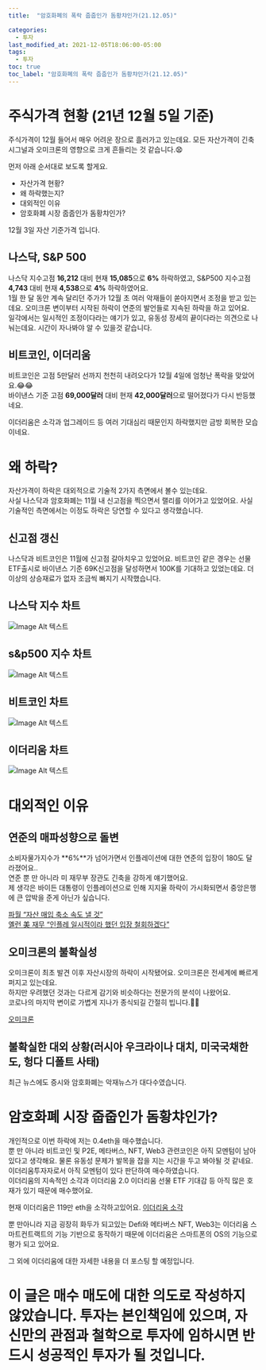 ```yaml
---
title:  "암호화폐의 폭락 줍줍인가 돔황챠인가(21.12.05)"

categories:
  - 투자
last_modified_at: 2021-12-05T18:06:00-05:00
tags:
  - 투자
toc: true
toc_label: "암호화폐의 폭락 줍줍인가 돔황챠인가(21.12.05)"
---
```


# 주식가격 현황 (21년 12월 5일 기준)
주식가격이 12월 들어서 매우 어려운 장으로 흘러가고 있는데요. 모든 자산가격이 긴축시그널과 오미크론의 영향으로 크게 흔들리는 것 같습니다.😧<br>

먼저 아래 순서대로 보도록 할게요.
- 자산가격 현황?
- 왜 하락했는지?
- 대외적인 이유
- 암호화폐 시장 줍줍인가 돔황챠인가?

12월 3일 자산 기준가격 입니다.

## 나스닥, S&P 500
나스닥 지수고점 **16,212** 대비 현재 **15,085**으로 **6%** 하락하였고, S&P500 지수고점 **4,743** 대비 현재 **4,538**으로 **4%** 하락하였어요. <br> 1월 한 달 동안 계속 달리던 주가가 12월 초 여러 악재들이 쏟아지면서 조정을 받고 있는데요. 오미크론 변이부터 시작된 하락이 연준의 발언들로 지속된 하락을 하고 있어요.<br>
일각에서는 일시적인 조정이다라는 얘기가 있고, 유동성 장세의 끝이다라는 의견으로 나눠는데요. 시간이 자나봐야 알 수 있을것 같습니다.


## 비트코인, 이더리움
비트코인은 고점 5만달러 선까지 천천히 내려오다가 12월 4일에 엄청난 폭락을 맞았어요.😂😂<br>
바이낸스 기준 고점 **69,000달러** 대비 현재 **42,000달러**으로 떨어졌다가 다시 반등했네요. <br>

이더리움은 소각과 업그레이드 등 여러 기대심리 때문인지 하락했지만 금방 회복한 모습이네요.


# 왜 하락?
자산가격이 하락은 대외적으로 기술적 2가지 측면에서 볼수 있는데요.<br>
사실 나스닥과 암호화폐는 11월 내 신고점을 찍으면서 랠리를 이어가고 있었어요. 사실 기술적인 측면에서는 이정도 하락은 당연할 수 있다고 생각했습니다.

## 신고점 갱신
나스닥과 비트코인은 11월에 신고점 갈아치우고 있었어요. 비트코인 같은 경우는 선물 ETF출시로 바이낸스 기준 69K신고점을 달성하면서 100K를 기대하고 있었는데요. 더 이상의 상승재료가 없자 조금씩 빠지기 시작했습니다.

## 나스닥 지수 차트
![Image Alt 텍스트](/assets/img/invest/20211205/nasdaq_20211205.PNG)  

## s&p500 지수 차트
![Image Alt 텍스트](/assets/img/invest/20211205/s&p500_20211205.PNG)  

## 비트코인 차트
![Image Alt 텍스트](/assets/img/invest/20211205/bitcoin_20211205.png)  

## 이더리움 차트 
![Image Alt 텍스트](/assets/img/invest/20211205/eth_20211205.png)  

# 대외적인 이유
## 연준의 매파성향으로 돌변
소비자물가지수가 **6%**가 넘어가면서 인플레이션에 대한 연준의 입장이 180도 달라졌어요..<br>
연준 뿐 만 아니라 미 재무부 장관도 긴축을 강하게 얘기했어요.<br>
제 생각은 바이든 대통령이 인플레이션으로 인해 지지율 하락이 가시화되면서 중앙은행에 큰 압박을 준게 아닌가 싶습니다.<br>

[파월 “자산 매입 축소 속도 낼 것”](https://www.mk.co.kr/news/business/view/2021/12/1114374/) <br>
[옐런 美 재무 “인플레 일시적이라 했던 입장 철회하겠다”](https://n.news.naver.com/mnews/article/023/0003657284?sid=001)

## 오미크론의 불확실성
오미크론이 최초 발견 이후 자산시장의 하락이 시작됐어요. 오미크론은 전세계에 빠르게 퍼지고 있는데요.<br>
하지만 우려했던 것과는 다르게 감기와 비슷하다는 전문가의 분석이 나왔어요.<br>
코로나의 마지막 변이로 가볍게 지나가 종식되길 간절히 빕니다.🙏🙏 <br>

[오미크론](https://news.sbs.co.kr/news/endPage.do?news_id=N1006558265&plink=ORI&cooper=NAVER0)


## 불확실한 대외 상황(러시아 우크라이나 대치, 미국국채한도, 헝다 디폴트 사태)
최근 뉴스에도 증시와 암호화폐는 악재뉴스가 대다수였습니다. 



# 암호화폐 시장 줍줍인가 돔황챠인가?
개인적으로 이번 하락에 저는 0.4eth을 매수했습니다. <br> 뿐 만 아니라 비트코인 및 P2E, 메타버스, NFT, Web3 관련코인은 아직 모멘텀이 남아있다고 생각해요. 물론 유동성 문제가 발목을 잡을 지는 시간을 두고 봐야될 것 같네요.<br>
이더리움투자자로서 아직 모멘텀이 있다 판단하여 매수하였습니다.<br>
이더리움의 지속적인 소각과 이더리움 2.0 이더리움 선물 ETF 기대감 등 아직 많은 호재가 있기 때문에 매수했어요.<br>

현재 이더리움은 119만 eth을 소각하고있어요. 
[이더리움 소각](https://ethburned.info/)

뿐 만아니라 지금 굉장히 화두가 되고있는 Defi와 메타버스 NFT, Web3는 이더리움 스마트컨트랙트의 기능 기반으로 동작하기 때문에 이더리움은 스마트폰의 OS의 기능으로 평가 되고 있어요. <br>


그 외에 이더리움에 대한 자세한 내용을 더 포스팅 할 예정입니다. <br>


# 이 글은 매수 매도에 대한 의도로 작성하지 않았습니다. 투자는 본인책임에 있으며, 자신만의 관점과 철학으로 투자에 임하시면 반드시 성공적인 투자가 될 것입니다.